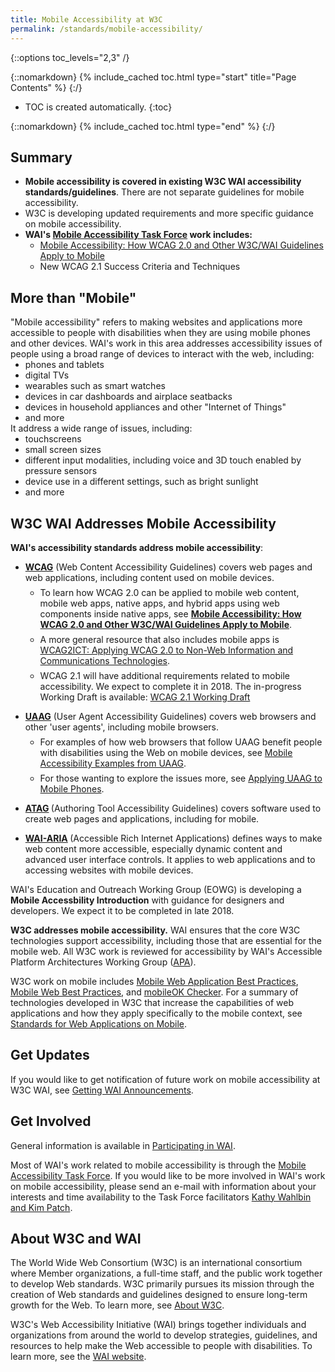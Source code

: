 ```yaml
---
title: Mobile Accessibility at W3C
permalink: /standards/mobile-accessibility/
---
```


{::options toc_levels="2,3" /}

{::nomarkdown}
{% include_cached toc.html type="start" title="Page Contents" %}
{:/}

-   TOC is created automatically.
{:toc}

{::nomarkdown}
{% include_cached toc.html type="end" %}
{:/}

  <h2 id="summary">Summary</h2>
  <ul>
    <li><strong>Mobile accessibility is covered in existing W3C WAI accessibility standards/guidelines</strong>. There are not separate guidelines for mobile accessibility.</li>
    <li>W3C is developing updated requirements and more specific  guidance on mobile accessibility.</li>
    <!-- when Intro is dome, point to that -->
    <li><strong>WAI's <a href="https://www.w3.org/WAI/GL/mobile-a11y-tf/">Mobile Accessibility Task Force</a> work includes:</strong>
      <ul>
        <li><a href="http://www.w3.org/TR/mobile-accessibility-mapping/">Mobile Accessibility: How WCAG 2.0 and Other W3C/WAI Guidelines Apply to Mobile</a></li>
        <li>New WCAG 2.1 Success Criteria and Techniques</li>
      </ul>
    </li>
  </ul>
  <h2><a id="intro" name="intro"></a>More than &quot;Mobile&quot;</h2>
  <p style="padding-bottom: 0; margin-bottom: 0">&quot;Mobile accessibility&quot; refers to making websites and applications more accessible to people with disabilities when they are using mobile phones and other devices. WAI's work in this area addresses accessibility issues of people using a broad range of devices to interact with the web, including:</p>
  <ul style="padding-top: 0; margin-top: 0; padding-bottom: 0; margin-bottom: 0">
    <li>phones and tablets</li>
    <li>digital TVs</li>
    <li>wearables such as smart watches</li>
    <li>devices in car dashboards and airplace seatbacks</li>
    <li>devices in household appliances and other &quot;Internet of Things&quot;</li>
    <li>and more</li>
  </ul>
  <p style="padding-top: 0; margin-top: 0; padding-bottom: 0; margin-bottom: 0">It address a wide range of issues, including:</p>
  <ul style="padding-top: 0; margin-top: 0">
    <li>touchscreens</li>
    <li>small screen sizes</li>
    <li>different input modalities, including voice and 3D touch enabled by pressure sensors</li>
    <li>device use in a different settings, such as bright sunlight</li>
    <li>and more</li>
  </ul>
  <h2><a id="covered" name="covered"></a>W3C WAI Addresses Mobile Accessibility</h2>
  <p class="listintro"><strong>WAI's accessibility standards address mobile accessibility</strong>:</p>
  <ul class="listafterpul">
    <li><strong><a href="http://www.w3.org/WAI/intro/wcag.php">WCAG</a></strong> (Web Content Accessibility Guidelines) covers web pages and web applications, including content used on mobile devices.
      <ul>
        <li style="padding-top: 0.5em">To learn how WCAG 2.0 can be applied to mobile web content, mobile web apps, native apps, and hybrid apps using web components inside native apps, see <a href="http://www.w3.org/TR/mobile-accessibility-mapping/"><strong>Mobile Accessibility: How WCAG 2.0 and Other W3C/WAI Guidelines Apply to Mobile</strong></a>.</li>
        <li style="padding-top: 0.5em">A more general resource that also includes mobile apps is <a href="http://www.w3.org/TR/wcag2ict/" shape="rect">WCAG2ICT: Applying WCAG 2.0 to Non-Web Information and Communications Technologies</a>.</li>
        <li style="padding-top: 0.5em">WCAG 2.1 will have additional requirements related to mobile accessibility. We expect to complete it in 2018. The in-progress Working Draft is available: <a href="https://www.w3.org/TR/WCAG21/">WCAG 2.1 Working Draft</a></li>
        <!-- point to a list of new requirements related to mobile? -->
      </ul>
    </li>
    <li style="padding-top: 1em"><strong><a href="http://www.w3.org/WAI/intro/uaag.php">UAAG</a></strong> (User Agent Accessibility Guidelines) covers web browsers and other 'user agents', including mobile browsers.
      <ul>
        <li style="padding-top: 0.5em">For examples of how web browsers that follow UAAG benefit people with disabilities using the Web on mobile devices, see <a href="http://www.w3.org/TR/IMPLEMENTING-UAAG20/mobile">Mobile Accessibility Examples from UAAG</a>.</li>
        <li style="padding-top: 0.5em">For those wanting to explore the issues more, see <a href="http://www.w3.org/WAI/UA/work/wiki/Applying_UAAG_to_Mobile_Phones">Applying UAAG to Mobile Phones</a>.</li>
      </ul>
    </li>
    <li style="padding-top: 1em"><strong><a href="http://www.w3.org/WAI/intro/atag.php">ATAG</a> </strong>(Authoring Tool Accessibility Guidelines) covers software
      used to create web pages and applications, including for mobile.</li>
    <li style="padding-top: 1em"><strong><a href="http://www.w3.org/WAI/intro/aria.php">WAI-ARIA</a> </strong>(Accessible Rich Internet Applications) defines ways to make web content more accessible, especially dynamic content and advanced user interface controls. It applies to web applications and to accessing websites with mobile devices.</li>
  </ul>
  <p>WAI's Education and Outreach Working Group (EOWG) is developing a <strong>Mobile Accessbility Introduction</strong> with guidance for designers and developers. We expect it to be completed in late 2018.</p>
  <p><strong>W3C addresses mobile accessibility.</strong> WAI ensures that the core W3C technologies support accessibility, including those that are essential for the mobile web. All W3C work is reviewed for accessibility by WAI's Accessible Platform Architectures Working Group (<a href="https://www.w3.org/WAI/APA/">APA</a>).</p>
  <p class="listintro">W3C work on mobile includes <a href="http://www.w3.org/TR/mwabp/">Mobile Web Application Best Practices</a>, <a href="http://www.w3.org/TR/mobile-bp/">Mobile Web Best Practices</a>, and <a href="http://validator.w3.org/mobile/">mobileOK
    Checker</a>. For a summary of technologies developed in W3C that increase the capabilities of web applications and how they apply specifically to the mobile context, see <a href="http://www.w3.org/Mobile/mobile-web-app-state/">Standards for Web Applications on Mobile</a>.</p>
  <h2><a id="updates" name="updates"></a>Get Updates</h2>
  <p>If you would like to get notification of future work on mobile accessibility at W3C WAI, see <a href="http://www.w3.org/WAI/about/announcements">Getting WAI Announcements</a>.</p>
  <h2><a id="involved" name="involved"></a>Get Involved</h2>
  <p>General information is available in <a href="https://www.w3.org/WAI/participation">Participating in WAI</a>.</p>
  <p>Most of WAI's work related to mobile accessibility is through the <a href="https://www.w3.org/WAI/GL/mobile-a11y-tf/">Mobile Accessibility Task Force</a>. If you would like to be more involved in WAI's work on mobile accessibility, please send an e-mail with information about your interests
    and time availability to the Task Force facilitators <a href="mailto:kathy@interactiveaccessibility.com,Kim@redstartsystems.com?cc=wai@w3.org,shadi@w3.org&amp;subject=Mobile%20Accessibility%20Task%20Force%20Enquiry">Kathy Wahlbin and Kim Patch</a>.</p>
  <!--  figure out how to link to old overlap documents wihtout causing confusion  -->
  <h2><a id="about" name="about"></a>About W3C and WAI</h2>
  <p>The World Wide Web Consortium (W3C) is an international consortium where Member organizations, a full-time staff, and the public work
    together to develop Web standards. W3C primarily pursues its mission through the creation of Web standards and guidelines designed to ensure
    long-term growth for the Web. To learn more, see <a href="http://www.w3.org/Consortium/">About W3C</a>.</p>
  <p>W3C's Web Accessibility Initiative (WAI) brings together individuals and organizations from around the world to develop strategies,
    guidelines, and resources to help make the Web accessible to people with disabilities. To learn more, see the <a href="http://www.w3.org/WAI/">WAI website</a>.</p>

